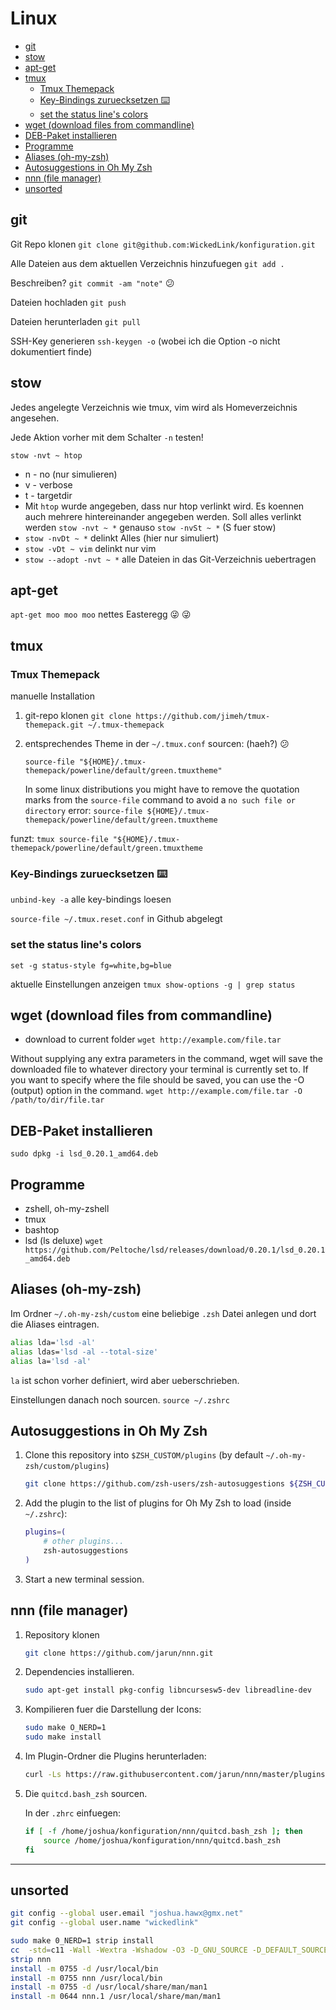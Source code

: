 # Linux 

<!-- TOC -->
- [git](#git)
- [stow](#stow)
- [apt-get](#apt-get)
- [tmux](#tmux)
    - [Tmux Themepack](#tmux-themepack)
    - [Key-Bindings zuruecksetzen ⌨️](#key-bindings-zuruecksetzen-️)
    - [set the status line's colors](#set-the-status-lines-colors)
- [wget (download files from commandline)](#wget-download-files-from-commandline)
- [DEB-Paket installieren](#deb-paket-installieren)
- [Programme](#programme)
- [Aliases (oh-my-zsh)](#aliases-oh-my-zsh)
- [Autosuggestions in Oh My Zsh](#autosuggestions-in-oh-my-zsh)
- [nnn (file manager)](#nnn-file-manager)
- [unsorted](#unsorted)
<!-- /TOC -->

## git


Git Repo klonen `git clone git@github.com:WickedLink/konfiguration.git`

Alle Dateien aus dem aktuellen Verzeichnis hinzufuegen `git add .`

Beschreiben? `git commit -am "note"` :confused:

Dateien hochladen `git push`

Dateien herunterladen `git pull`

SSH-Key generieren `ssh-keygen -o` (wobei ich die Option -o nicht dokumentiert finde)

## stow

Jedes angelegte Verzeichnis wie tmux, vim wird als Homeverzeichnis angesehen.

Jede Aktion vorher mit dem Schalter `-n` testen!

`stow -nvt ~ htop`
- n - no (nur simulieren)
- v - verbose
- t - targetdir
- Mit `htop` wurde angegeben, dass nur htop verlinkt wird. Es koennen auch mehrere hintereinander angegeben werden. Soll alles verlinkt werden `stow -nvt ~ *` genauso `stow -nvSt ~ *` (S fuer stow)
- `stow -nvDt ~ *` delinkt Alles (hier nur simuliert)
- `stow -vDt ~ vim` delinkt nur vim
- `stow --adopt -nvt ~ *` alle Dateien in das Git-Verzeichnis uebertragen

## apt-get

`apt-get moo moo moo` nettes Easteregg 😜 :stuck_out_tongue_winking_eye:

## tmux

### Tmux Themepack

manuelle Installation

1. git-repo klonen `git clone https://github.com/jimeh/tmux-themepack.git ~/.tmux-themepack`
2. entsprechendes Theme in der `~/.tmux.conf` sourcen: (haeh?) :confused:

    `source-file "${HOME}/.tmux-themepack/powerline/default/green.tmuxtheme"`

    In some linux distributions you might have to remove the quotation marks
    from the `source-file` command to avoid a `no such file or directory` error: `source-file ${HOME}/.tmux-themepack/powerline/default/green.tmuxtheme`

funzt: `tmux source-file "${HOME}/.tmux-themepack/powerline/default/green.tmuxtheme`

### Key-Bindings zuruecksetzen ⌨️

`unbind-key -a` alle key-bindings loesen

`source-file ~/.tmux.reset.conf` in Github abgelegt

### set the status line's colors
`set -g status-style fg=white,bg=blue`

aktuelle Einstellungen anzeigen `tmux show-options -g | grep status`

## wget (download files from commandline)

- download to current folder `wget http://example.com/file.tar`

Without supplying any extra parameters in the command, wget will save the downloaded file to whatever directory your terminal is currently set to. If you want to specify where the file should be saved, you can use the -O (output) option in the command. `wget http://example.com/file.tar -O /path/to/dir/file.tar`

## DEB-Paket installieren

`sudo dpkg -i lsd_0.20.1_amd64.deb`

## Programme

- zshell, oh-my-zshell
- tmux
- bashtop
- lsd (ls deluxe) `wget https://github.com/Peltoche/lsd/releases/download/0.20.1/lsd_0.20.1_amd64.deb`

## Aliases (oh-my-zsh)

Im Ordner `~/.oh-my-zsh/custom` eine beliebige `.zsh` Datei anlegen und dort die Aliases eintragen.

```sh
alias lda='lsd -al'  
alias ldas='lsd -al --total-size' 
alias la='lsd -al'
```

`la` ist schon vorher definiert, wird aber ueberschrieben.

Einstellungen danach noch sourcen. `source ~/.zshrc`

## Autosuggestions in Oh My Zsh

1. Clone this repository into `$ZSH_CUSTOM/plugins` (by default `~/.oh-my-zsh/custom/plugins`)

    ```sh
    git clone https://github.com/zsh-users/zsh-autosuggestions ${ZSH_CUSTOM:-~/.oh-my-zsh/custom}/plugins/zsh-autosuggestions
    ```

2. Add the plugin to the list of plugins for Oh My Zsh to load (inside `~/.zshrc`):

    ```sh
    plugins=( 
        # other plugins...
        zsh-autosuggestions
    )
    ```

3. Start a new terminal session.

## nnn (file manager)

1. Repository klonen

    ```sh
    git clone https://github.com/jarun/nnn.git
    ```

2. Dependencies installieren.

    ```sh 
    sudo apt-get install pkg-config libncursesw5-dev libreadline-dev
    ``` 

3. Kompilieren fuer die Darstellung der Icons:

    ```sh
    sudo make O_NERD=1
    sudo make install
    ```
4. Im Plugin-Ordner die Plugins herunterladen:

    ```sh
    curl -Ls https://raw.githubusercontent.com/jarun/nnn/master/plugins/getplugs | sh
    ```

5. Die `quitcd.bash_zsh` sourcen.

    In der `.zhrc` einfuegen:

    ```sh
    if [ -f /home/joshua/konfiguration/nnn/quitcd.bash_zsh ]; then
        source /home/joshua/konfiguration/nnn/quitcd.bash_zsh
    fi
    ```




---

## unsorted 

```sh
git config --global user.email "joshua.hawx@gmx.net"
git config --global user.name "wickedlink"
```

```sh
sudo make 0_NERD=1 strip install
cc  -std=c11 -Wall -Wextra -Wshadow -O3 -D_GNU_SOURCE -D_DEFAULT_SOURCE -I/usr/include/ncursesw  -o nnn  src/nnn.c -lreadline -lncursesw -ltinfo -lpthread
strip nnn
install -m 0755 -d /usr/local/bin
install -m 0755 nnn /usr/local/bin
install -m 0755 -d /usr/local/share/man/man1
install -m 0644 nnn.1 /usr/local/share/man/man1
```
